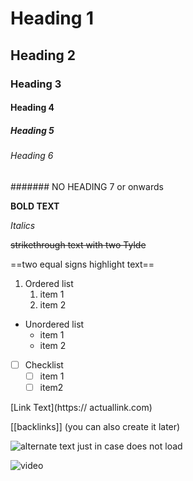 



# Heading 1
## Heading 2
### Heading 3
#### Heading 4
##### Heading 5
###### Heading 6
####### NO HEADING 7 or onwards


**BOLD TEXT**

*Italics*

~~strikethrough text with two Tylde~~


==two equal signs highlight text==

1. Ordered list
	1. item 1
	2. item 2

- Unordered list
	- item 1
	- item 2

- [ ] Checklist
	- [ ] item 1
	- [ ] item2

[Link Text](https:// actuallink.com)


[[backlinks]] (you can also create it later)

![alternate text just in case does not load](https://upload.wikimedia.org/wikipedia/en/9/9a/SenkuIshigami.jpg)

![video](https://youtu.be/eFcdH93oFD8)

